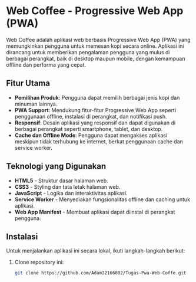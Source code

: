 # Web Coffee - Progressive Web App (PWA)

Web Coffee adalah aplikasi web berbasis Progressive Web App (PWA) yang memungkinkan pengguna untuk memesan kopi secara online. Aplikasi ini dirancang untuk memberikan pengalaman pengguna yang mulus di berbagai perangkat, baik di desktop maupun mobile, dengan kemampuan offline dan performa yang cepat.

## Fitur Utama

- **Pemilihan Produk**: Pengguna dapat memilih berbagai jenis kopi dan minuman lainnya.
- **PWA Support**: Mendukung fitur-fitur Progressive Web App seperti penggunaan offline, instalasi di perangkat, dan notifikasi push.
- **Responsif**: Desain aplikasi yang responsif dan dapat digunakan di berbagai perangkat seperti smartphone, tablet, dan desktop.
- **Cache dan Offline Mode**: Pengguna dapat mengakses aplikasi meskipun tidak terhubung ke internet, berkat penggunaan cache dan service worker.

## Teknologi yang Digunakan

- **HTML5** - Struktur dasar halaman web.
- **CSS3** - Styling dan tata letak halaman web.
- **JavaScript** - Logika dan interaktivitas aplikasi.
- **Service Worker** - Menyediakan fungsionalitas offline dan caching untuk aplikasi.
- **Web App Manifest** - Membuat aplikasi dapat diinstal di perangkat pengguna.

## Instalasi

Untuk menjalankan aplikasi ini secara lokal, ikuti langkah-langkah berikut:

1. Clone repository ini:
   ```bash
   git clone https://github.com/Adam22166002/Tugas-Pwa-Web-Coffe.git
